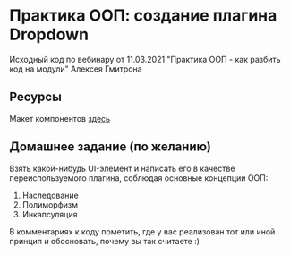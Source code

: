 # Практика ООП: создание плагина Dropdown

Исходный код по вебинару от 11.03.2021 "Практика ООП - как разбить код на модули" Алексея Гмитрона

## Ресурсы
Макет компонентов [здесь](https://www.figma.com/file/MumYcKVk9RkKZEG6dR5E3A/FSD-frontend-education-program.-The-2nd-task?node-id=0%3A1)

## Домашнее задание (по желанию)
Взять какой-нибудь UI-элемент и написать его в качестве переиспользуемого плагина, соблюдая основные концепции ООП: 
1. Наследование
2. Полиморфизм
3. Инкапсуляция

В комментариях к коду пометить, где у вас реализован тот или иной принцип и обосновать, почему вы так считаете :) 